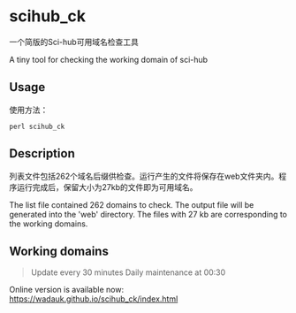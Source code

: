 # scihub_ck

一个简版的Sci-hub可用域名检查工具

A tiny tool for checking the working domain of sci-hub



## Usage

使用方法：

`perl scihub_ck`


## Description

列表文件包括262个域名后缀供检查。运行产生的文件将保存在web文件夹内。程序运行完成后，保留大小为27kb的文件即为可用域名。

The list file contained 262 domains to check. The output file will be generated into the 'web' directory. The files with 27 kb are corresponding to the working domains.


## Working domains

> Update every 30 minutes
> Daily maintenance at 00:30

Online version is available now: https://wadauk.github.io/scihub_ck/index.html
